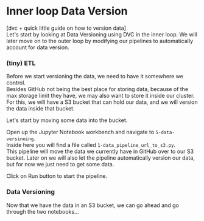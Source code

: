 # Inner loop Data Version
[dvc + quick little guide on how to version data]  
Let's start by looking at Data Versioning using DVC in the inner loop. We will later move on to the outer loop by modifying our pipelines to automatically account for data version.  

### (tiny) ETL

Before we start versioning the data, we need to have it somewhere we control.  
Besides GitHub not being the best place for storing data, because of the max storage limit they have, we may also want to store it inside our cluster.  
For this, we will have a S3 bucket that can hold our data, and we will version the data inside that bucket.  

Let's start by moving some data into the bucket.  

Open up the Jupyter Notebook workbench and navigate to `5-data-versinoing`.  
Inside here you will find a file called `1-data_pipeline_url_to_s3.py`.  
This pipeline will move the data we currently have in GitHub over to our S3 bucket. Later on we will also let the pipeline automatically version our data, but for now we just need to get some data.  

Click on Run button to start the pipeline.

### Data Versioning

Now that we have the data in an S3 bucket, we can go ahead and go through the two notebooks...
